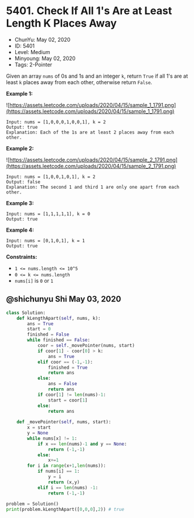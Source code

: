 # 5401. Check If All 1's Are at Least Length K Places Away

- ChunYu: May 02, 2020
- ID: 5401
- Level: Medium
- Minyoung: May 02, 2020
- Tags: 2-Pointer

Given an array `nums` of 0s and 1s and an integer `k`, return `True` if all 1's are at least `k` places away from each other, otherwise return `False`.

**Example 1:**

![https://assets.leetcode.com/uploads/2020/04/15/sample_1_1791.png](https://assets.leetcode.com/uploads/2020/04/15/sample_1_1791.png)

```
Input: nums = [1,0,0,0,1,0,0,1], k = 2
Output: true
Explanation: Each of the 1s are at least 2 places away from each other.

```

**Example 2:**

![https://assets.leetcode.com/uploads/2020/04/15/sample_2_1791.png](https://assets.leetcode.com/uploads/2020/04/15/sample_2_1791.png)

```
Input: nums = [1,0,0,1,0,1], k = 2
Output: false
Explanation: The second 1 and third 1 are only one apart from each other.
```

**Example 3:**

```
Input: nums = [1,1,1,1,1], k = 0
Output: true

```

**Example 4:**

```
Input: nums = [0,1,0,1], k = 1
Output: true

```

**Constraints:**

- `1 <= nums.length <= 10^5`
- `0 <= k <= nums.length`
- `nums[i]` is `0` or `1`

## @shichunyu Shi May 03, 2020

```python
class Solution:
    def kLengthApart(self, nums, k):
        ans = True
        start = 0
        finished = False
        while finished == False:
            coor = self._movePointer(nums, start)
            if coor[1] - coor[0] > k:
                ans = True
            elif coor == (-1,-1):
                finished = True
                return ans
            else:
                ans = False
                return ans
            if coor[1] != len(nums)-1:
                start = coor[1]
            else:
                return ans
        
    def _movePointer(self, nums, start):
        x = start
        y = None
        while nums[x] != 1:
            if x == len(nums)-1 and y == None:
                return (-1,-1)
            else:
                x+=1
        for i in range(x+1,len(nums)):
            if nums[i] == 1:
                y = i
                return (x,y)
            elif i == len(nums) -1:
                return (-1,-1)
            
problem = Solution()
print(problem.kLengthApart([0,0,0],2)) # true
```